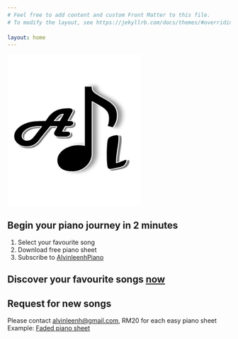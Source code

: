 ```yaml
---
# Feel free to add content and custom Front Matter to this file.
# To modify the layout, see https://jekyllrb.com/docs/themes/#overriding-theme-defaults

layout: home
---
```


![Alvinleenh logo](/assets/images/AL.jpg)
## Begin your piano journey in 2 minutes
1. Select your favourite song  
2. Download free piano sheet  
3. Subscribe to [AlvinleenhPiano](https://www.youtube.com/c/alvinleenh)

## Discover your favourite songs [now](/pianosheet)

## Request for new songs
Please contact alvinleenh@gmail.com, RM20 for each easy piano sheet  
Example: [Faded piano sheet](https://bit.ly/3fnohvu)


